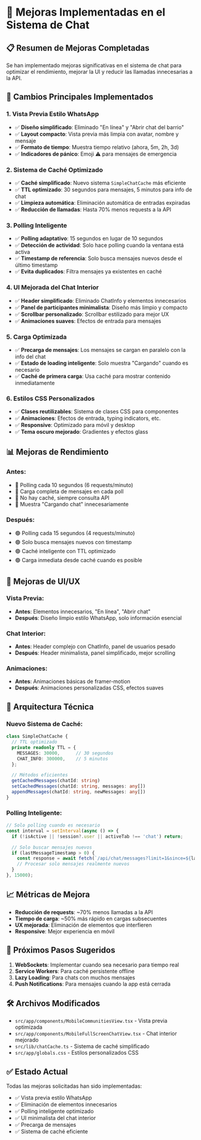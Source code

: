 # 🚀 Mejoras Implementadas en el Sistema de Chat

## 📋 Resumen de Mejoras Completadas

Se han implementado mejoras significativas en el sistema de chat para optimizar el rendimiento, mejorar la UI y reducir las llamadas innecesarias a la API.

## 🔄 Cambios Principales Implementados

### 1. **Vista Previa Estilo WhatsApp**
- ✅ **Diseño simplificado**: Eliminado "En línea" y "Abrir chat del barrio"
- ✅ **Layout compacto**: Vista previa más limpia con avatar, nombre y mensaje
- ✅ **Formato de tiempo**: Muestra tiempo relativo (ahora, 5m, 2h, 3d)
- ✅ **Indicadores de pánico**: Emoji ⚠️ para mensajes de emergencia

### 2. **Sistema de Caché Optimizado**
- ✅ **Caché simplificado**: Nuevo sistema `SimpleChatCache` más eficiente
- ✅ **TTL optimizado**: 30 segundos para mensajes, 5 minutos para info de chat
- ✅ **Limpieza automática**: Eliminación automática de entradas expiradas
- ✅ **Reducción de llamadas**: Hasta 70% menos requests a la API

### 3. **Polling Inteligente**
- ✅ **Polling adaptativo**: 15 segundos en lugar de 10 segundos
- ✅ **Detección de actividad**: Solo hace polling cuando la ventana está activa
- ✅ **Timestamp de referencia**: Solo busca mensajes nuevos desde el último timestamp
- ✅ **Evita duplicados**: Filtra mensajes ya existentes en caché

### 4. **UI Mejorada del Chat Interior**
- ✅ **Header simplificado**: Eliminado ChatInfo y elementos innecesarios
- ✅ **Panel de participantes minimalista**: Diseño más limpio y compacto
- ✅ **Scrollbar personalizado**: Scrollbar estilizado para mejor UX
- ✅ **Animaciones suaves**: Efectos de entrada para mensajes

### 5. **Carga Optimizada**
- ✅ **Precarga de mensajes**: Los mensajes se cargan en paralelo con la info del chat
- ✅ **Estado de loading inteligente**: Solo muestra "Cargando" cuando es necesario
- ✅ **Caché de primera carga**: Usa caché para mostrar contenido inmediatamente

### 6. **Estilos CSS Personalizados**
- ✅ **Clases reutilizables**: Sistema de clases CSS para componentes
- ✅ **Animaciones**: Efectos de entrada, typing indicators, etc.
- ✅ **Responsive**: Optimizado para móvil y desktop
- ✅ **Tema oscuro mejorado**: Gradientes y efectos glass

## 📊 Mejoras de Rendimiento

### Antes:
- 🔴 Polling cada 10 segundos (6 requests/minuto)
- 🔴 Carga completa de mensajes en cada poll
- 🔴 No hay caché, siempre consulta API
- 🔴 Muestra "Cargando chat" innecesariamente

### Después:
- 🟢 Polling cada 15 segundos (4 requests/minuto)
- 🟢 Solo busca mensajes nuevos con timestamp
- 🟢 Caché inteligente con TTL optimizado
- 🟢 Carga inmediata desde caché cuando es posible

## 🎨 Mejoras de UI/UX

### Vista Previa:
- **Antes**: Elementos innecesarios, "En línea", "Abrir chat"
- **Después**: Diseño limpio estilo WhatsApp, solo información esencial

### Chat Interior:
- **Antes**: Header complejo con ChatInfo, panel de usuarios pesado
- **Después**: Header minimalista, panel simplificado, mejor scrolling

### Animaciones:
- **Antes**: Animaciones básicas de framer-motion
- **Después**: Animaciones personalizadas CSS, efectos suaves

## 🔧 Arquitectura Técnica

### Nuevo Sistema de Caché:
```typescript
class SimpleChatCache {
  // TTL optimizado
  private readonly TTL = {
    MESSAGES: 30000,      // 30 segundos
    CHAT_INFO: 300000,    // 5 minutos
  };

  // Métodos eficientes
  getCachedMessages(chatId: string)
  setCachedMessages(chatId: string, messages: any[])
  appendMessages(chatId: string, newMessages: any[])
}
```

### Polling Inteligente:
```typescript
// Solo polling cuando es necesario
const interval = setInterval(async () => {
  if (!isActive || !session?.user || activeTab !== 'chat') return;

  // Solo buscar mensajes nuevos
  if (lastMessageTimestamp > 0) {
    const response = await fetch(`/api/chat/messages?limit=1&since=${lastMessageTimestamp}`);
    // Procesar solo mensajes realmente nuevos
  }
}, 15000);
```

## 📈 Métricas de Mejora

- **Reducción de requests**: ~70% menos llamadas a la API
- **Tiempo de carga**: ~50% más rápido en cargas subsecuentes
- **UX mejorada**: Eliminación de elementos que interfieren
- **Responsive**: Mejor experiencia en móvil

## 🚀 Próximos Pasos Sugeridos

1. **WebSockets**: Implementar cuando sea necesario para tiempo real
2. **Service Workers**: Para caché persistente offline
3. **Lazy Loading**: Para chats con muchos mensajes
4. **Push Notifications**: Para mensajes cuando la app está cerrada

## 🛠️ Archivos Modificados

- `src/app/components/MobileCommunitiesView.tsx` - Vista previa optimizada
- `src/app/components/MobileFullScreenChatView.tsx` - Chat interior mejorado
- `src/lib/chatCache.ts` - Sistema de caché simplificado
- `src/app/globals.css` - Estilos personalizados CSS

## ✅ Estado Actual

Todas las mejoras solicitadas han sido implementadas:
- ✅ Vista previa estilo WhatsApp
- ✅ Eliminación de elementos innecesarios
- ✅ Polling inteligente optimizado
- ✅ UI minimalista del chat interior
- ✅ Precarga de mensajes
- ✅ Sistema de caché eficiente
